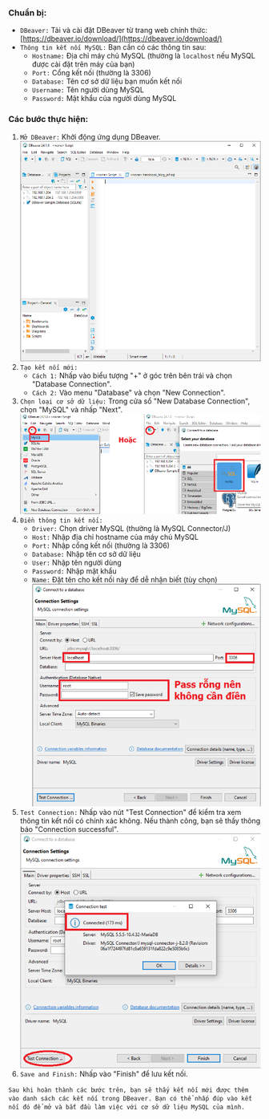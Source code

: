 ### Chuẩn bị:

- `DBeaver:` Tải và cài đặt DBeaver từ trang web chính thức: [https://dbeaver.io/download/](https://dbeaver.io/download/)
- `Thông tin kết nối MySQL:` Bạn cần có các thông tin sau:
    - `Hostname:` Địa chỉ máy chủ MySQL (thường là `localhost` nếu MySQL được cài đặt trên máy của bạn)
    - `Port:` Cổng kết nối (thường là 3306)
    - `Database:` Tên cơ sở dữ liệu bạn muốn kết nối
    - `Username:` Tên người dùng MySQL
    - `Password:` Mật khẩu của người dùng MySQL

### Các bước thực hiện:

1. `Mở DBeaver:` Khởi động ứng dụng DBeaver.
![Open](../../../assets/image/image17.png)
1. `Tạo kết nối mới:`
    - `Cách 1:` Nhấp vào biểu tượng "+" ở góc trên bên trái và chọn "Database Connection".
    - `Cách 2:` Vào menu "Database" và chọn "New Connection".
1. `Chọn loại cơ sở dữ liệu:` Trong cửa sổ "New Database Connection", chọn "MySQL" và nhấp "Next".
![New Connect](../../../assets/image/image18.png)
1. `Điền thông tin kết nối:`
    - `Driver:` Chọn driver MySQL (thường là MySQL Connector/J)
    - `Host:` Nhập địa chỉ hostname của máy chủ MySQL
    - `Port:` Nhập cổng kết nối (thường là 3306)
    - `Database:` Nhập tên cơ sở dữ liệu
    - `User:` Nhập tên người dùng
    - `Password:` Nhập mật khẩu
    - `Name:` Đặt tên cho kết nối này để dễ nhận biết (tùy chọn)
![Connect](../../../assets/image/image19.png)
1. `Test Connection:` Nhấp vào nút "Test Connection" để kiểm tra xem thông tin kết nối có chính xác không. Nếu thành công, bạn sẽ thấy thông báo "Connection successful".
![Test](../../../assets/image/image20.png)
1. `Save and Finish:` Nhấp vào "Finish" để lưu kết nối.

`Sau khi hoàn thành các bước trên, bạn sẽ thấy kết nối mới được thêm vào danh sách các kết nối trong DBeaver. Bạn có thể nhấp đúp vào kết nối đó để mở và bắt đầu làm việc với cơ sở dữ liệu MySQL của mình.`
